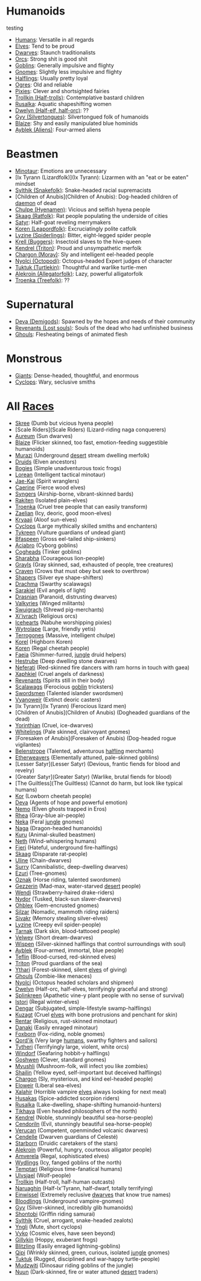 # Humanoids

<p class="fizz">testing<p/>

- [Humans](Humans): Versatile in all regards
- [Elves](Elves): Tend to be proud
- [Dwarves](Dwarves): Staunch traditionalists
- [Orcs](Orcs): Strong shit is good shit
- [Goblins](Goblins): Generally impulsive and flighty
- [Gnomes](Gnomes): Slightly less impulsive and flighty
- [Halflings](Halflings): Usually pretty loyal
- [Ogres](Ogres): Old and reliable
- [Pixies](Pixies): Clever and shortsighted fairies
- [Trollkin (Half-trolls)](Trollkin): Contemplative bastard children
- [Rusalka](Rusalka): Aquatic shapeshifting women
- [Dwelyn (Half-elf, half-orc)](Dwelyn): ??
- [Gyv (Silvertongues)](Gyv): Silvertongued folk of humanoids
- [Blaize](Blaize): Shy and easily manipulated blue hominids
- [Ayblek (Aliens)](Ayblek): Four-armed aliens

# Beastmen

- [Minotaur](Minotaur): Emotions are unnecessary
- [Ix Tyrann (Lizardfolk)](Ix Tyrann): Lizarmen with an "eat or be eaten" mindset
- [Sylthik (Snakefolk)](Sylthik): Snake-headed racial supremacists
- [Children of Anubis](Children of Anubis): Dog-headed children of [daemon](Daemons) of dead
- [Chulpe (Hyenamen)](Chulpe): Vicious and selfish hyena people
- [Skaag (Ratfolk)](Skaag): Rat people populating the underside of cities
- [Satyr](Satyr): Half-goat reveling merrymakers
- [Koren (Leapordfolk)](Koren): Excruciatingly polite catfolk 
- [Lyzine (Spiderlings)](Lyzine): Bitter, eight-legged spider people
- [Krell (Buggers)](Krell): Insectoid slaves to the hive-queen
- [Kendrel (Triton)](Kendrel): Proud and unsympathetic merfolk
- [Chargon (Moray)](Chargon): Sly and intelligent eel-headed people
- [Nyolci (Octopodi)](Nyolci): Octopus-headed Expert judges of character
- [Tuktuk (Turtlekin)](Tuktuk): Thoughtful and warlike turtle-men
- [Alekroin (Allegatorfolk)](Alekroin): Lazy, powerful alligatorfolk
- [Troenka (Treefolk)](Troenka): ??

# Supernatural

- [Deva (Demigods)](Deva): Spawned by the hopes and needs of their community
- [Revenants (Lost souls)](Revenants): Souls of the dead who had unfinished business
- [Ghouls](Ghouls): Flesheating beings of animated flesh

# Monstrous

- [Giants](Giants): Dense-headed, thoughtful, and enormous
- [Cyclops](Cyclops): Wary, seclusive smiths


# All [Races](Races)
- [Skree](Skree) (Dumb but vicious hyena people)
- [Scale Riders](Scale Riders) (Lizard-riding naga conquerers)
- [Aureum](Aureum) (Sun dwarves)
- [Blaize](Blaize) (Flicker skinned, too fast, emotion-feeding suggestible humanoids)
- [Murazi](Murazi) (Underground [desert](Deserts) stream dwelling merfolk)
- [Druids](Druids) (Elven ancestors)
- [Bogies](Bogies) (Simple unadventurous toxic frogs)
- [Lorean](Lorean) (Intelligent tactical minotaur)
- [Jae-Kai](Jae-Kai) (Spirit wranglers)
- [Caerine](Caerine) (Fierce wood elves)
- [Syngers](Syngers) (Airship-borne, vibrant-skinned bards)
- [Rakiten](Rakiten) (Isolated plain-elves)
- [Troenka](Troenka) (Cruel tree people that can easily transform)
- [Zaelian](Zaelian) (Icy, deoric, good moon-elves)
- [Kryaaji](Kryaaji) (Aloof sun-elves)
- [Cyclops](Cyclops) (Large mythically skilled smiths and enchanters)
- [Tykreen](Tykreen) (Vulture guardians of undead giant)
- [Bfaspeen](Bfaspeen) (Gross eel-tailed ship-sinkers)
- [Aciabro](Aciabro) (Cyborg goblins)
- [Cogheads](Cogheads) (Tinker goblins)
- [Sharabha](Sharabha) (Courageous lion-people)
- [Grayls](Grayls) (Gray skinned, sad, exhausted of people, tree creatures)
- [Craven](Craven) (Crows that must obey but seek to overthrow)
- [Shapers](Shapers) (Silver eye shape-shifters)
- [Drachma](Drachma) (Swarthy scalawags)
- [Sarakiel](Sarakiel) (Evil angels of light)
- [Drasnian](Drasnian) (Paranoid, distrusting dwarves)
- [Valkyries](Valkyries) (Winged militants)
- [Swuigrach](Swuigrach) (Shrewd pig-merchants)
- [Xi'ivrach](Xi'ivrach) (Religious orcs)
- [Icehearts](Icehearts) (Nabuhe worshipping pixies)
- [Wytrolape](Wytrolape) (Large, friendly yetis)
- [Terrogones](Terrogones) (Massive, intelligent chulpe)
- [Korel](Korel) (Highborn Koren)
- [Koren](Koren) (Regal cheetah people)
- [Faeja](Faeja) (Shimmer-furred, [jungle](Jungles) druid helpers)
- [Hestrube](Hestrube) (Deep dwelling stone dwarves)
- [Neferati](Neferati) (Red-skinned fire dancers with ram horns in touch with gaea)
- [Xaphkiel](Xaphkiel) (Cruel angels of darkness)
- [Revenants](Revenants) (Spirits still in their body)
- [Scalawags](Scalawags) (Ferocious [goblin](Goblins) tricksters)
- [Swordsmen](Swordsmen) (Talented islander swordsmen)
- [Vyanoweir](Vyanoweir) (Extinct deoric casters)
- [Ix Tyrann](Ix Tyrann) (Ferocious lizard men)
- [Children of Anubis](Children of Anubis) (Dogheaded guardians of the dead)
- [Yorinthian](Yorinthian) (Cruel, ice-dwarves)
- [Whitelings](Whitelings) (Pale skinned, clairvoyant gnomes)
- [Foresaken of Anubis](Foresaken of Anubis) (Dog-headed rogue vigilantes)
- [Belenstrope](Belenstrope) (Talented, adventurous [halfling](Halflings) merchants)
- [Etherweavers](Etherweavers) (Elementally attuned, pale-skinned goblins)
- [Lesser Satyr](Lesser Satyr) (Devious, frantic fiends for blood and revelry)
- [Greater Satyr](Greater Satyr) (Warlike, brutal fiends for blood)
- [The Guiltless](The Guiltless) (Cannot do harm, but look like typical humans)
- [Kor](Kor) (Lowborn cheetah people)
- [Deva](Deva) (Agents of hope and powerful emotion)
- [Nemo](Nemo) (Elven ghosts trapped in Eros)
- [Rhea](Rhea) (Gray-blue air-people)
- [Neka](Neka) (Feral [jungle](Jungles) gnomes)
- [Naga](Naga) (Dragon-headed humanoids)
- [Kuru](Kuru) (Animal-skulled beastmen)
- [Neth](Neth) (Wind-whispering humans)
- [Fieri](Fieri) (Hateful, underground fire-halflings)
- [Skaag](Skaag) (Disparate rat-people)
- [Uline](Uline) (Chain-dwarves)
- [Surry](Surry) (Cannibalistic, deep-dwelling dwarves)
- [Ezuri](Ezuri) (Tree-gnomes)
- [Oznak](Oznak) (Horse riding, talented swordsmen)
- [Gezzerin](Gezzerin) (Mad-max, water-starved [desert](Deserts) people)
- [Wendi](Wendi) (Strawberry-haired drake-riders)
- [Nydor](Nydor) (Tusked, black-sun slaver-dwarves)
- [Ohblex](Ohblex) (Gem-encrusted gnomes)
- [Silzar](Silzar) (Nomadic, mammoth riding raiders)
- [Sivakr](Sivakr) (Memory stealing silver-elves)
- [Lyzine](Lyzine) (Creepy evil spider-people)
- [Tarnak](Tarnak) (Dark skin, blood-tattooed people)
- [Velwey](Velwey) (Short dream-dwarves)
- [Wispen](Wispen) (Silver-skinned halflings that control surroundings with soul)
- [Ayblek](Ayblek) (Four-armed, immortal, blue people)
- [Teflin](Teflin) (Blood-cursed, red-skinned elves)
- [Triton](Triton) (Proud guardians of the sea)
- [Ythari](Ythari) (Forest-skinned, silent [elves](Elves) of giving)
- [Ghouls](Ghouls) (Zombie-like menaces)
- [Nyolci](Nyolci) (Octopus headed scholars and shipmen)
- [Dwelyn](Dwelyn) (Half-orc, half-elves, terrifyingly graceful and strong)
- [Splinkreen](Splinkreen) (Apathetic vine-y plant people with no sense of survival)
- [Istori](Istori) (Regal winter-elves)
- [Dengar](Dengar) (Subjugated, simple-lifestyle swamp-halflings)
- [Kuzagt](Kuzagt) (Cruel [elves](Elves) with bone protrusions and penchant for skin)
- [Rentar](Rentar) (Religious, rust-skinned minotaur)
- [Danaki](Danaki) (Easily enraged minotaur)
- [Foxborn](Foxborn) (Fox-riding, noble gnomes)
- [Qord'ik](Qord'ik) (Very large [humans](Humans), swarthy fighters and sailors)
- [Tytheri](Tytheri) (Terrifyingly large, violent, white orcs)
- [Windorf](Windorf) (Seafaring hobbit-y halflings)
- [Goshwen](Goshwen) (Clever, standard gnomes)
- [Myushli](Myushli) (Mushroom-folk, will infect you like zombies)
- [Shailin](Shailin) (Yellow eyed, self-important but deceived halflings)
- [Chargon](Chargon) (Sly, mysterious, and kind eel-headed people)
- [Eloweir](Eloweir) (Liberal sea-elves)
- [Xalahir](Xalahir) (Horrible vampire [elves](Elves) always looking for next meal)
- [Husakas](Husakas) (Spice-addicted scorpion riders)
- [Rusalka](Rusalka) (Lake-dwelling, shape-shifting humanoid-hunters)
- [Tikhaya](Tikhaya) (Even headed philosophers of the north)
- [Kendrel](Kendrel) (Noble, stunningly beautiful sea-horse-people)
- [Cendoriln](Cendoriln) (Evil, stunningly beautiful sea-horse-people)
- [Verucan](Verucan) (Competent, openminded volcanic dwarves)
- [Cendelle](Cendelle) (Dwarven guardians of Celesté)
- [Starborn](Starborn) (Druidic caretakers of the stars)
- [Alekroin](Alekroin) (Powerful, hungry, courteous alligator people)
- [Amverela](Amverela) (Regal, sophisticated elves)
- [Wydlings](Wydlings) (Icy, fanged goblins of the north)
- [Temptari](Temptari) (Religious time-fanatical humans)
- [Ulvsjael](Ulvsjael) (Wolf-people)
- [Trollkin](Trollkin) (Half-troll, half-human outcasts)
- [Naruaghin](Naruaghin) (Half-Ix’Tyrann, half-dwarf, totally terrifying)
- [Einwissel](Einwissel) (Extremely reclusive [dwarves](Dwarves) that know true names)
- [Bloodlings](Bloodlings) (Underground vampire-gnomes)
- [Gyv](Gyv) (Silver-skinned, incredibly glib humanoids)
- [Shontobi](Shontobi) (Griffin riding samurai)
- [Sylthik](Sylthik) (Cruel, arrogant, snake-headed zealots)
- [Yngli](Yngli) (Mute, short cyclops)
- [Vyko](Vyko) (Cosmic elves, have seen beyond)
- [Gillykin](Gillykin) (Hoppy, exuberant frogs)
- [Blitzling](Blitzling) (Easily enraged lightning-goblins)
- [Qipi](Qipi) (Wrinkly skinned, green, curious, isolated [jungle](Jungles) gnomes)
- [Tuktuk](Tuktuk) (Rugged, disciplined and war-happy turtle-people)
- [Mudzwiti](Mudzwiti) (Dinosaur riding goblins of the jungle)
- [Nuun](Nuun) (Dark-skinned, fire or water attuned [desert](Deserts) traders)
